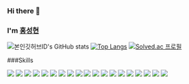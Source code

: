 ### Hi there 👋
### I'm [홍성현](https://oval-xylophone-d50.notion.site/16e4e6c93f2542878635241af9b9c5b9)

![본인깃허브ID's GitHub stats](https://github-readme-stats.vercel.app/api?username=proHong&show_icons=true&theme=vision-friendly-dark)
[![Top Langs](https://github-readme-stats.vercel.app/api/top-langs/?username=proHong&layout=compact&theme=vision-friendly-dark&langs_count=6)](https://github.com/anuraghazra/github-readme-stats)
[![Solved.ac
프로필](http://mazassumnida.wtf/api/v2/generate_badge?boj=sh0454)](https://solved.ac/sh0454)

###Skills

<img src="https://img.shields.io/badge/AmazonAWS-3DDC84?style=flat-square&logo=AmazonAWS&logoColor=232F3E"/> <img src="https://img.shields.io/badge/GoogleCloudPlatform-3DDC84?style=flat-square&logo=GoogleCloud&logoColor=4285F4"/> 
<img src="https://img.shields.io/badge/JavaScript
-3DDC84?style=flat-square&logo=JavaScript&logoColor=F7DF1E"/> <img src="https://img.shields.io/badge/TypeScript
-3DDC84?style=flat-square&logo=TypeScript&logoColor=3178C6"/> <img src="https://img.shields.io/badge/Angular
-3DDC84?style=flat-square&logo=Angular&logoColor=DD0031"/> <img src="https://img.shields.io/badge/React
-3DDC84?style=flat-square&logo=React&logoColor=61DAFB"/> <img src="https://img.shields.io/badge/ReactNative
-3DDC84?style=flat-square&logo=React&logoColor=61DAFB"/> <img src="https://img.shields.io/badge/HTML5
-3DDC84?style=flat-square&logo=HTML5&logoColor=E34F26"/> <img src="https://img.shields.io/badge/CSS3
-3DDC84?style=flat-square&logo=CSS3&logoColor=1572B6"/> <img src="https://img.shields.io/badge/styledcomponents
-3DDC84?style=flat-square&logo=styledcomponents&logoColor=DB7093"/> <img src="https://img.shields.io/badge/styledcomponents
-3DDC84?style=flat-square&logo=styledcomponents&logoColor=DB7093"/> 
<img src="https://img.shields.io/badge/C++
-3DDC84?style=flat-square&logo=C++&logoColor=00599C"/> <img src="https://img.shields.io/badge/Java
-3DDC84?style=flat-square&logo=Java&logoColor=007396"/> <img src="https://img.shields.io/badge/Node.js
-3DDC84?style=flat-square&logo=Node.js&logoColor=339933"/>
<img src="https://img.shields.io/badge/MySQL
-3DDC84?style=flat-square&logo=MySQL&logoColor=4479A1"/> <img src="https://img.shields.io/badge/MariaDB
-3DDC84?style=flat-square&logo=MariaDB&logoColor=003545"/> <img src="https://img.shields.io/badge/Oracle
-3DDC84?style=flat-square&logo=Oracle&logoColor=F80000"/> <img src="https://img.shields.io/badge/MongoDB
-3DDC84?style=flat-square&logo=MongoDB&logoColor=47A248"/> <img src="https://img.shields.io/badge/InfluxDB
-3DDC84?style=flat-square&logo=InfluxDB&logoColor=#22ADF6"/>
